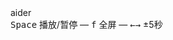 <link rel="stylesheet" type="text/css" href="/assets/asciinema/asciinema-player.css" />

<style>
{% include recording.css %}
</style>

<script src="/assets/asciinema/asciinema-player.min.js"></script>
<script>
{% include recording.js %}
</script>

<div class="page-container">
  <div class="toast-container" id="toast-container"></div>

  <div class="macos-backdrop">
    <div class="terminal-container">
      <div class="terminal-header">
        <div class="terminal-buttons">
          <div class="terminal-button terminal-close"></div>
          <div class="terminal-button terminal-minimize"></div>
          <div class="terminal-button terminal-expand"></div>
        </div>
        <div class="terminal-title">aider</div>
      </div>
      <div id="demo"></div>
    </div>
  </div>
</div>

<div class="keyboard-shortcuts">
  <kbd>Space</kbd> 播放/暂停 —
  <kbd>f</kbd> 全屏 —
  <kbd>←</kbd><kbd>→</kbd> ±5秒
</div> 